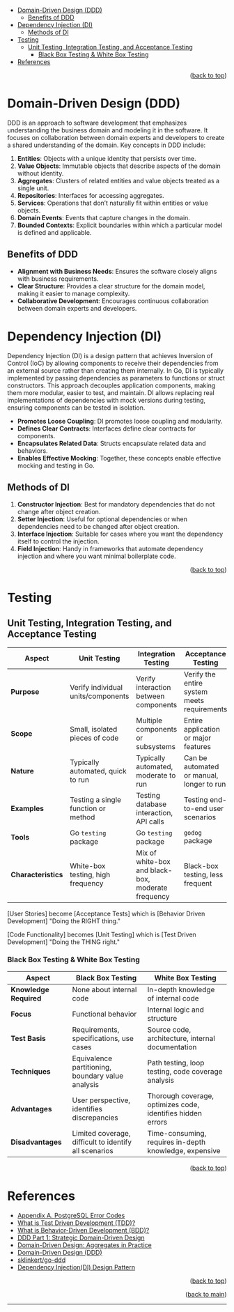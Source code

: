<a name="readme-top"></a>

- [Domain-Driven Design (DDD)](#domain-driven-design-ddd)
  - [Benefits of DDD](#benefits-of-ddd)
- [Dependency Injection (DI)](#dependency-injection-di)
  - [Methods of DI](#methods-of-di)
- [Testing](#testing)
  - [Unit Testing, Integration Testing, and Acceptance Testing](#unit-testing-integration-testing-and-acceptance-testing)
    - [Black Box Testing \& White Box Testing](#black-box-testing--white-box-testing)
- [References](#references)

<p align="right">(<a href="#readme-top">back to top</a>)</p>

# Domain-Driven Design (DDD)

DDD is an approach to software development that emphasizes understanding the business domain and modeling it in the software. It focuses on collaboration between domain experts and developers to create a shared understanding of the domain. Key concepts in DDD include:

1. **Entities**: Objects with a unique identity that persists over time.
2. **Value Objects**: Immutable objects that describe aspects of the domain without identity.
3. **Aggregates**: Clusters of related entities and value objects treated as a single unit.
4. **Repositories**: Interfaces for accessing aggregates.
5. **Services**: Operations that don’t naturally fit within entities or value objects.
6. **Domain Events**: Events that capture changes in the domain.
7. **Bounded Contexts**: Explicit boundaries within which a particular model is defined and applicable.

## Benefits of DDD

- **Alignment with Business Needs**: Ensures the software closely aligns with business requirements.
- **Clear Structure**: Provides a clear structure for the domain model, making it easier to manage complexity.
- **Collaborative Development**: Encourages continuous collaboration between domain experts and developers.

# Dependency Injection (DI)

Dependency Injection (DI) is a design pattern that achieves Inversion of Control (IoC) by allowing components to receive their dependencies from an external source rather than creating them internally. In Go, DI is typically implemented by passing dependencies as parameters to functions or struct constructors. This approach decouples application components, making them more modular, easier to test, and maintain. DI allows replacing real implementations of dependencies with mock versions during testing, ensuring components can be tested in isolation.

- **Promotes Loose Coupling**: DI promotes loose coupling and modularity.
- **Defines Clear Contracts**: Interfaces define clear contracts for components.
- **Encapsulates Related Data**: Structs encapsulate related data and behaviors.
- **Enables Effective Mocking**: Together, these concepts enable effective mocking and testing in Go.

## Methods of DI

1. **Constructor Injection**: Best for mandatory dependencies that do not change after object creation.
2. **Setter Injection**: Useful for optional dependencies or when dependencies need to be changed after object creation.
3. **Interface Injection**: Suitable for cases where you want the dependency itself to control the injection.
4. **Field Injection**: Handy in frameworks that automate dependency injection and where you want minimal boilerplate code.

<p align="right">(<a href="#readme-top">back to top</a>)</p>

# Testing

## Unit Testing, Integration Testing, and Acceptance Testing

| Aspect              | Unit Testing                        | Integration Testing                                | Acceptance Testing                          |
| ------------------- | ----------------------------------- | -------------------------------------------------- | ------------------------------------------- |
| **Purpose**         | Verify individual units/components  | Verify interaction between components              | Verify the entire system meets requirements |
| **Scope**           | Small, isolated pieces of code      | Multiple components or subsystems                  | Entire application or major features        |
| **Nature**          | Typically automated, quick to run   | Typically automated, moderate to run               | Can be automated or manual, longer to run   |
| **Examples**        | Testing a single function or method | Testing database interaction, API calls            | Testing end-to-end user scenarios           |
| **Tools**           | Go `testing` package                | Go `testing` package                               | `godog` package                             |
| **Characteristics** | White-box testing, high frequency   | Mix of white-box and black-box, moderate frequency | Black-box testing, less frequent            |

[User Stories] become [Acceptance Tests] which is [Behavior Driven Development] "Doing the RIGHT thing."

[Code Functionality] becomes [Unit Testing] which is [Test Driven Development] "Doing the THING right."

### Black Box Testing & White Box Testing

| Aspect                 | Black Box Testing                                     | White Box Testing                                           |
| ---------------------- | ----------------------------------------------------- | ----------------------------------------------------------- |
| **Knowledge Required** | None about internal code                              | In-depth knowledge of internal code                         |
| **Focus**              | Functional behavior                                   | Internal logic and structure                                |
| **Test Basis**         | Requirements, specifications, use cases               | Source code, architecture, internal documentation           |
| **Techniques**         | Equivalence partitioning, boundary value analysis     | Path testing, loop testing, code coverage analysis          |
| **Advantages**         | User perspective, identifies discrepancies            | Thorough coverage, optimizes code, identifies hidden errors |
| **Disadvantages**      | Limited coverage, difficult to identify all scenarios | Time-consuming, requires in-depth knowledge, expensive      |

<p align="right">(<a href="#readme-top">back to top</a>)</p>

# References

- [Appendix A. PostgreSQL Error Codes](https://www.postgresql.org/docs/current/errcodes-appendix.html)
- [What is Test Driven Development (TDD)?](https://www.geeksforgeeks.org/test-driven-development-tdd/)
- [What is Behavior-Driven Development (BDD)?](https://www.geeksforgeeks.org/behavioral-driven-development-bdd-in-software-engineering/)
- [DDD Part 1: Strategic Domain-Driven Design](https://vaadin.com/blog/ddd-part-1-strategic-domain-driven-design)
- [Domain-Driven Design: Aggregates in Practice](https://medium.com/@aforank/domain-driven-design-aggregates-in-practice-bcced7d21ae5)
- [Domain-Driven Design (DDD)](https://prbpedro.substack.com/i/107466822/domain-driven-design)
- [sklinkert/go-ddd](https://github.com/sklinkert/go-ddd/tree/main)
- [Dependency Injection(DI) Design Pattern](https://www.geeksforgeeks.org/dependency-injectiondi-design-pattern/)

<p align="right">(<a href="#readme-top">back to top</a>)</p>
<p align="right">(<a href="../README.md">back to main</a>)</p>

---
